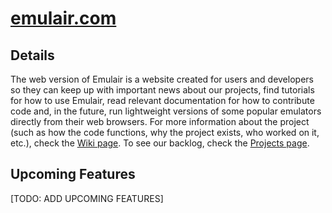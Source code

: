 # [emulair.com]()

## Details
The web version of Emulair is a website created for users and developers so they can keep up with important news about our projects, find tutorials for how to use Emulair, read relevant documentation for how to contribute code and, in the future, run lightweight versions of some popular emulators directly from their web browsers. For more information about the project (such as how the code functions, why the project exists, who worked on it, etc.), check the [Wiki page](https://github.com/Emulair/Emulair-Web/wiki). To see our backlog, check the [Projects page](https://github.com/orgs/Emulair/projects/2).

## Upcoming Features
[TODO: ADD UPCOMING FEATURES]
